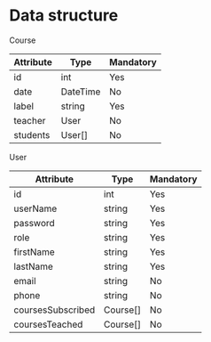 Data structure
==============

Course

| Attribute | Type     | Mandatory |
|-----------|----------|-----------|
| id        | int      | Yes       |
| date      | DateTime | No        |
| label     | string   | Yes       |
| teacher   | User     | No        |
| students  | User[]   | No        |
 

User

| Attribute         | Type     | Mandatory |
|-------------------|----------|-----------|
| id                | int      | Yes       |
| userName          | string   | Yes       |
| password          | string   | Yes       |
| role              | string   | Yes       |
| firstName         | string   | Yes       |
| lastName          | string   | Yes       |
| email             | string   | No        |
| phone             | string   | No        |
| coursesSubscribed | Course[] | No        |
| coursesTeached    | Course[] | No        |

